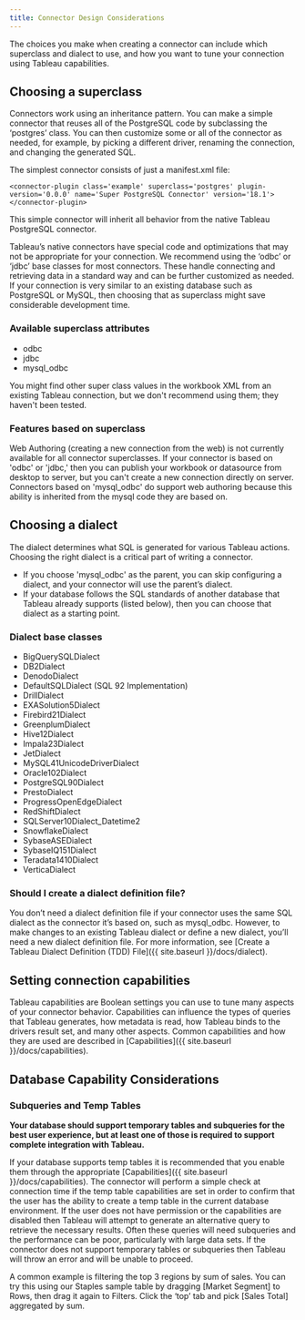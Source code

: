 ```yaml
---
title: Connector Design Considerations
---
```


The choices you make when creating a connector can include which superclass and dialect to use, and how you want to tune your connection using Tableau capabilities.

## Choosing a superclass

Connectors work using an inheritance pattern.
You can make a simple connector that reuses all of the PostgreSQL code by subclassing the ‘postgres’ class.
You can then customize some or all of the connector as needed, for example, by picking a different driver, renaming the connection, and changing the generated SQL.

The simplest connector  consists of just a manifest.xml file:

```
<connector-plugin class='example' superclass='postgres' plugin-version='0.0.0' name='Super PostgreSQL Connector' version='18.1'>
</connector-plugin>
```

This simple connector will inherit all behavior from the native Tableau PostgreSQL connector.

Tableau’s native connectors have special code and optimizations that may not be appropriate for your connection.
We recommend using the ‘odbc’ or ‘jdbc’ base classes for most connectors.
These handle connecting and retrieving data in a standard way and can be further customized as needed.
If your connection is very similar to an existing database such as PostgreSQL or MySQL, then choosing that as superclass might save considerable development time.

### Available superclass attributes

- odbc
- jdbc
- mysql_odbc

You might find other super class values in the workbook XML from an existing Tableau connection, but we don't recommend using them; they haven't been tested.

### Features based on superclass

Web Authoring (creating a new connection from the web) is not currently available for all connector superclasses. If your connector is based on 'odbc' or 'jdbc,' then you can publish your workbook or datasource from desktop to server, but you can't create a new connection directly on server. Connectors based on 'mysql_odbc' do support web authoring because this ability is inherited from the mysql code they are based on. 

## Choosing a dialect

The dialect determines what SQL is generated for various Tableau actions. Choosing the right dialect is a critical part of writing a connector.

- If you choose 'mysql_odbc' as the parent, you can skip configuring a dialect, and your connector will use the parent’s dialect.
- If your database follows the SQL standards of another database that Tableau already supports (listed below), then you can choose that dialect as a starting point.

### Dialect base classes

- BigQuerySQLDialect
- DB2Dialect
- DenodoDialect
- DefaultSQLDialect (SQL 92 Implementation)
- DrillDialect
- EXASolution5Dialect
- Firebird21Dialect
- GreenplumDialect
- Hive12Dialect
- Impala23Dialect
- JetDialect
- MySQL41UnicodeDriverDialect
- Oracle102Dialect
- PostgreSQL90Dialect
- PrestoDialect
- ProgressOpenEdgeDialect
- RedShiftDialect
- SQLServer10Dialect_Datetime2
- SnowflakeDialect
- SybaseASEDialect
- SybaseIQ151Dialect
- Teradata1410Dialect
- VerticaDialect

### Should I create a dialect definition file?
You don’t need a dialect definition file if your connector uses the same SQL dialect as the connector it’s based on, such as mysql_odbc. However, to make changes to an existing Tableau dialect or define a new dialect, you’ll need a new dialect definition file. For more information, see [Create a Tableau Dialect Definition (TDD) File]({{ site.baseurl }}/docs/dialect). 

## Setting connection capabilities

Tableau capabilities are Boolean settings you can use to tune many aspects of your connector behavior.
Capabilities can influence the types of queries that Tableau generates, how metadata is read, how Tableau binds to the drivers result set, and many other aspects.
Common capabilities and how they are used are described in [Capabilities]({{ site.baseurl }}/docs/capabilities).

## Database Capability Considerations
### Subqueries and Temp Tables

**Your database should support temporary tables and subqueries for the best user experience, but at least one of those is required to support complete integration with Tableau.**

If your database supports temp tables it is recommended that you enable them through the appropriate [Capabilities]({{ site.baseurl }}/docs/capabilities). The connector will perform a simple check at connection time if the temp table capabilities are set in order to confirm that the user has the ability to create a temp table in the current database environment. If the user does not have permission or the capabilities are disabled then Tableau will attempt to generate an alternative query to retrieve the necessary results. Often these queries will need subqueries and the performance can be poor, particularly with large data sets. If the connector does not support temporary tables or subqueries then Tableau will throw an error and will be unable to proceed.

A common example is filtering the top 3 regions by sum of sales. You can try this using our Staples sample table by dragging [Market Segment] to Rows, then drag it again to Filters. Click the ‘top’ tab and pick [Sales Total] aggregated by sum.


